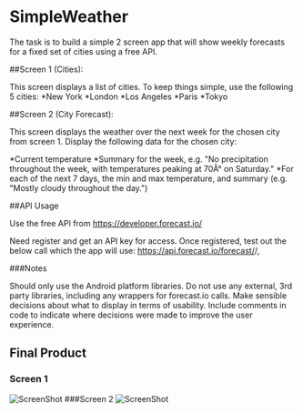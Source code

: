 # SimpleWeather

The task is to build a simple 2 screen app that will show weekly forecasts for a fixed set of cities using a free API.

##Screen 1 (Cities):

This screen displays a list of cities. To keep things simple, use the following 5 cities:
*New York
*London
*Los Angeles
*Paris
*Tokyo

##Screen 2 (City Forecast):

This screen displays the weather over the next week for the chosen city from screen 1.
Display the following data for the chosen city:

*Current temperature
*Summary for the week, e.g. "No precipitation throughout the week, with temperatures peaking at 70Â° on Saturday."
*For each of the next 7 days, the min and max temperature, and summary (e.g. "Mostly cloudy throughout the day.")

##API Usage

Use the free API from https://developer.forecast.io/

Need register and get an API key for access. Once registered, test out the below call which the app will use: https://api.forecast.io/forecast/<APIKEY>/<LATITUDE>,<LONGITUDE>

###Notes

Should only use the Android platform libraries. Do not use any external, 3rd party libraries, including any wrappers for forecast.io calls.
Make sensible decisions about what to display in terms of usability. Include comments in code to indicate where decisions were made to improve the user experience.

## Final Product 
### Screen 1
![ScreenShot](http://imgur.com/ncTOYYX)
###Screen 2
![ScreenShot](http://imgur.com/ijEPH36)
